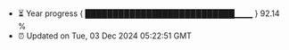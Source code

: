- ⏳ Year progress { ███████████████████████████▁▁▁ } 92.14 %
- ⏰ Updated on Tue, 03 Dec 2024 05:22:51 GMT

